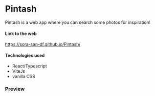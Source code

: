 # Pintash
Pintash is a web app where you can search some photos for inspiration!

#### Link to the web
https://sora-san-df.github.io/Pintash/

#### Technologies used
- React/Typescript
- ViteJs
- vanilla CSS
### Preview

